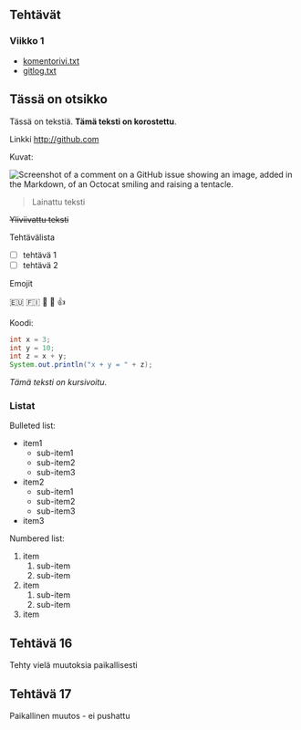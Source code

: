 ## Tehtävät
### Viikko 1
- [komentorivi.txt](https://github.com/maggaou/ot-harjoitustyo/blob/main/laskarit/viikko1/komentorivi.txt)
- [gitlog.txt](https://github.com/maggaou/ot-harjoitustyo/blob/main/laskarit/viikko1/gitlog.txt)

## Tässä on otsikko

Tässä on tekstiä. **Tämä teksti on korostettu**.

Linkki <http://github.com>

Kuvat:

![Screenshot of a comment on a GitHub issue showing an image, added in the Markdown, of an Octocat smiling and raising a tentacle.](https://myoctocat.com/assets/images/base-octocat.svg)

> Lainattu teksti

~~Yliviivattu teksti~~

Tehtävälista
- [ ] tehtävä 1
- [ ] tehtävä 2

Emojit

:eu: :finland: :shark: :scorpion: :+1:

Koodi:
```java
int x = 3;
int y = 10;
int z = x + y;
System.out.println("x + y = " + z);
```

_Tämä teksti on kursivoitu_.

### Listat

Bulleted list:
- item1
  - sub-item1
  - sub-item2
  - sub-item3
- item2
  - sub-item1
  - sub-item2
  - sub-item3
- item3

Numbered list:
1. item
   1. sub-item
   1. sub-item
1. item
   1. sub-item
   1. sub-item
1. item

## Tehtävä 16

Tehty vielä muutoksia paikallisesti

## Tehtävä 17

Paikallinen muutos - ei pushattu

